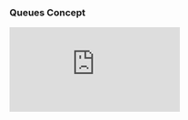 
### Queues Concept
<iframe src="https://www.youtube.com/embed/L0_MohAei8w" frameborder="0" allow="autoplay; encrypted-media" allowfullscreen></iframe>
